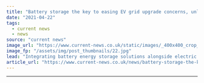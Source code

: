 ```yaml
---
title: "Battery storage the key to easing EV grid upgrade concerns, unlocking other benefits"
date: "2021-04-22"
tags: 
  - current news
  - news
source: "current news"
image_url: "https://www.current-news.co.uk/static/images/_400x400_crop_center-center/PivotPowerBattery.jpg"
image_fp: "/assets/img/post_thumbnails/22.jpg"
lead: "Integrating battery energy storage solutions alongside electric vehicle charging hubs can pose a multitude of benefits to charging operators, while also unlocking benefits for fleet owners."
article_url: "https://www.current-news.co.uk/news/battery-storage-the-key-to-easing-ev-grid-upgrade-concerns-unlocking-other-benefits?utm_source=rss-feeds&utm_medium=rss&utm_campaign=rss"
---
```


---
